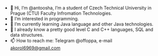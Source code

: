 - 👋 Hi, I’m @antoosha, I’m a student of Czech Technical University in Prague (CTU) Faculty Infromation Technologies.  
- 👀 I’m interested in programming.
- 🌱 I’m currently learning Java language and other Java technologies.
- 🌱 I already know a pretty good level C and C++ languages, SQL and data structures.
- 📫 How to reach me: Telegram @offoppa, e-mail akorol6969@gmail.com

<!---
antoosha/antoosha is a ✨ special ✨ repository because its `README.md` (this file) appears on your GitHub profile.
You can click the Preview link to take a look at your changes.
--->
